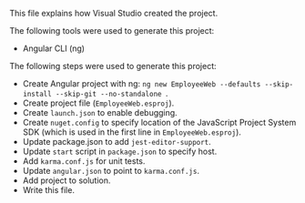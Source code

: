 This file explains how Visual Studio created the project.

The following tools were used to generate this project:
- Angular CLI (ng)

The following steps were used to generate this project:
- Create Angular project with ng: `ng new EmployeeWeb --defaults --skip-install --skip-git --no-standalone `.
- Create project file (`EmployeeWeb.esproj`).
- Create `launch.json` to enable debugging.
- Create `nuget.config` to specify location of the JavaScript Project System SDK (which is used in the first line in `EmployeeWeb.esproj`).
- Update package.json to add `jest-editor-support`.
- Update `start` script in `package.json` to specify host.
- Add `karma.conf.js` for unit tests.
- Update `angular.json` to point to `karma.conf.js`.
- Add project to solution.
- Write this file.
